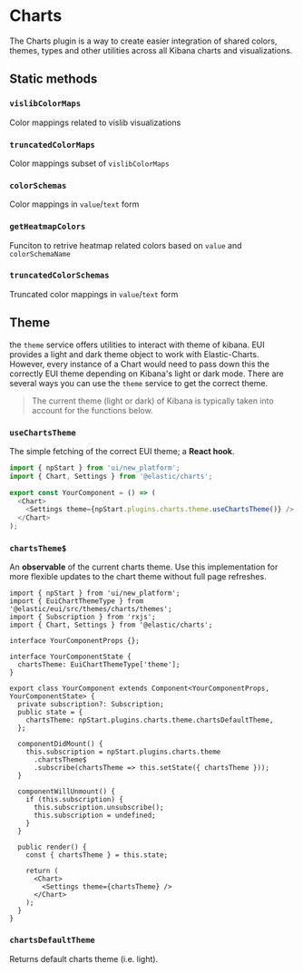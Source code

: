 # Charts

The Charts plugin is a way to create easier integration of shared colors, themes, types and other utilities across all Kibana charts and visualizations.

## Static methods

### `vislibColorMaps`

Color mappings related to vislib visualizations

### `truncatedColorMaps`

Color mappings subset of `vislibColorMaps`

### `colorSchemas`

Color mappings in `value`/`text` form

### `getHeatmapColors`

Funciton to retrive heatmap related colors based on `value` and `colorSchemaName`

### `truncatedColorSchemas`

Truncated color mappings in `value`/`text` form

## Theme

the `theme` service offers utilities to interact with theme of kibana. EUI provides a light and dark theme object to work with Elastic-Charts. However, every instance of a Chart would need to pass down this the correctly EUI theme depending on Kibana's light or dark mode. There are several ways you can use the `theme` service to get the correct theme.

> The current theme (light or dark) of Kibana is typically taken into account for the functions below.

### `useChartsTheme`

The simple fetching of the correct EUI theme; a **React hook**.

```js
import { npStart } from 'ui/new_platform';
import { Chart, Settings } from '@elastic/charts';

export const YourComponent = () => (
  <Chart>
    <Settings theme={npStart.plugins.charts.theme.useChartsTheme()} />
  </Chart>
);
```

### `chartsTheme$`

An **observable** of the current charts theme. Use this implementation for more flexible updates to the chart theme without full page refreshes.

```tsx
import { npStart } from 'ui/new_platform';
import { EuiChartThemeType } from '@elastic/eui/src/themes/charts/themes';
import { Subscription } from 'rxjs';
import { Chart, Settings } from '@elastic/charts';

interface YourComponentProps {};

interface YourComponentState {
  chartsTheme: EuiChartThemeType['theme'];
}

export class YourComponent extends Component<YourComponentProps, YourComponentState> {
  private subscription?: Subscription;
  public state = {
    chartsTheme: npStart.plugins.charts.theme.chartsDefaultTheme,
  };

  componentDidMount() {
    this.subscription = npStart.plugins.charts.theme
      .chartsTheme$
      .subscribe(chartsTheme => this.setState({ chartsTheme }));
  }

  componentWillUnmount() {
    if (this.subscription) {
      this.subscription.unsubscribe();
      this.subscription = undefined;
    }
  }

  public render() {
    const { chartsTheme } = this.state;

    return (
      <Chart>
        <Settings theme={chartsTheme} />
      </Chart>
    );
  }
}
```

### `chartsDefaultTheme`

Returns default charts theme (i.e. light).
